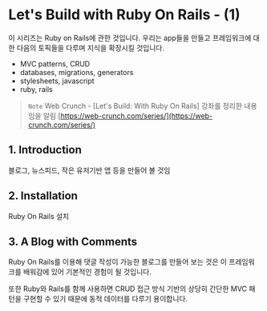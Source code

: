 # Let's Build with Ruby On Rails - (1)
이 시리즈는 Ruby on Rails에 관한 것입니다. 우리는 app들을 만들고 프레임워크에 대한 다음의 토픽들을 다루며 지식을 확장시킬 것입니다. 
- MVC patterns, CRUD 
- databases, migrations, generators 
- stylesheets, javascript
- ruby, rails

> `Note`
> Web Crunch - [Let's Build: With Ruby On Rails] 강좌를 정리한 내용임을 알림
> [https://web-crunch.com/series/](https://web-crunch.com/series/)


## 1. Introduction
 블로그, 뉴스피드, 작은 유저기반 앱 등을 만들어 볼 것임
 
## 2. Installation
Ruby On Rails 설치

## 3. A Blog with Comments
Ruby On Rails를 이용해 댓글 작성이 가능한 블로그를 만들어 보는 것은 이 프레임워크를 배워감에 있어 기본적인 경험이 될 것입니다.

또한 Ruby와 Rails를 함께 사용하면 CRUD 접근 방식 기반의 상당히 간단한 MVC 패턴을 구현할 수 있기 때문에 동적 데이터를 다루기 용이합니다.




<!--stackedit_data:
eyJoaXN0b3J5IjpbLTkzODMwNzQxOCwtODkzNzMxMTksLTMxNz
g1ODUxMSw5MDEyNzcxNTZdfQ==
-->
